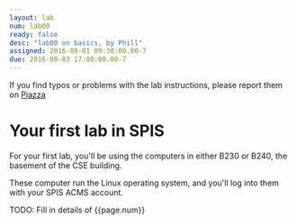 ```yaml
---
layout: lab
num: lab00
ready: false
desc: "lab00 on basics, by Phill"
assigned: 2016-08-01 09:30:00.00-7
due: 2016-08-03 17:00:00.00-7
---
```


If you find typos or problems with the lab instructions, please report them on [Piazza]({{site.piazza}})

# Your first lab in SPIS

For your first lab, you'll be using the computers in either B230 or B240, the basement of the CSE building.

These computer run the Linux operating system, and you'll log into them with your SPIS ACMS account.




TODO: Fill in details of {{page.num}}


